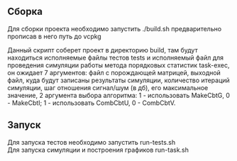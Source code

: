 ## Сборка
Для сборки проекта необходимо запустить ./build.sh предварительно прописав в него путь до vcpkg  
  
Данный скрипт соберет проект в директорию build, там будут находиться исполняемые файлы тестов tests и исполняемый файл для проведения симуляции работы метода порядковых статистик task-exec, он ожидает 7 аргументов: файл с порождающей матрицей, выходной файл, куда будут записаны результаты симуляции, количество итераций симуляции, шаг отношения сигнал/шум (в дб), его максимальное значение, 2 аргумента выбора алгоритма: 1 - использовать MakeCbtG, 0 - MakeCbtI; 1 - использовать CombCbtU, 0 - CombCbtV.

## Запуск
Для запуска тестов необходимо запустить run-tests.sh  
Для запуска симуляции и построения графиков run-task.sh  
